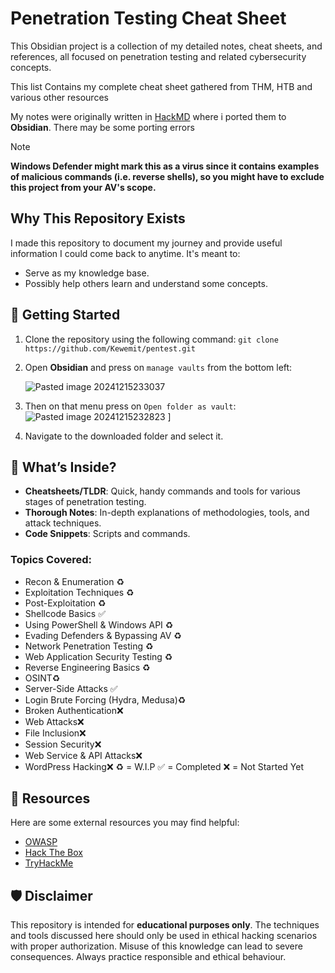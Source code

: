 # Penetration Testing Cheat Sheet
This Obsidian project is a collection of my detailed notes, cheat sheets, and references, all focused on penetration testing and related cybersecurity concepts.

This list Contains my complete cheat sheet gathered from THM, HTB and various other resources

My notes were originally written in [HackMD](https://hackmd.io) where i ported them to **Obsidian**. There may be some porting errors 

> [!NOTE]
> **Windows Defender might mark this as a virus since it contains examples of malicious commands (i.e. reverse shells), so you might have to exclude this project from your AV's scope.**

## Why This Repository Exists
I made this repository to document my journey and provide useful information I could come back to anytime. It's meant to:
- Serve as my knowledge base.
- Possibly help others learn and understand some concepts.
## 🚀 Getting Started

1. Clone the repository using the following command:
	`git clone https://github.com/Kewemit/pentest.git`
2. Open **Obsidian** and press on `manage vaults` from the bottom left:

	 ![Pasted image 20241215233037](https://github.com/user-attachments/assets/22d93b76-eb93-4bbd-b983-3228eba49048)


3. Then on that menu press on ``Open folder as vault``:
	![Pasted image 20241215232823](https://github.com/user-attachments/assets/93f6815c-4057-4306-898e-c116994310f3)
]
4. Navigate to the downloaded folder and select it.
## 📖 What’s Inside?

- **Cheatsheets/TLDR**: Quick, handy commands and tools for various stages of penetration testing.
- **Thorough Notes**: In-depth explanations of methodologies, tools, and attack techniques.
- **Code Snippets**: Scripts and commands.
### Topics Covered:
- Recon & Enumeration ♻️
- Exploitation Techniques ♻️
- Post-Exploitation ♻️
- Shellcode Basics ✅
- Using PowerShell & Windows API ♻️
- Evading Defenders & Bypassing AV ♻️
- Network Penetration Testing ♻️
- Web Application Security Testing ♻️
- Reverse Engineering Basics ♻️
- OSINT♻️
- Server-Side Attacks ✅
- Login Brute Forcing (Hydra, Medusa)♻️
- Broken Authentication❌
- Web Attacks❌
- File Inclusion❌
- Session Security❌
- Web Service & API Attacks❌
- WordPress Hacking❌
♻️ = W.I.P
✅ = Completed
❌ = Not Started Yet
## 🔗 Resources

Here are some external resources you may find helpful:
- [OWASP](https://owasp.org/)
- [Hack The Box](https://www.hackthebox.com/)
- [TryHackMe](https://tryhackme.com/)
## 🛡 Disclaimer

This repository is intended for **educational purposes only**. The techniques and tools discussed here should only be used in ethical hacking scenarios with proper authorization. Misuse of this knowledge can lead to severe consequences. Always practice responsible and ethical behaviour.
